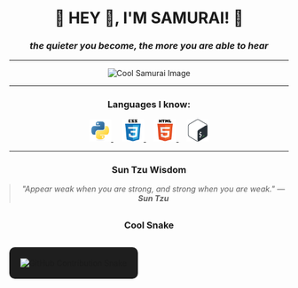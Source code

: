 <h1 align="center">🚀 HEY 👋, I'M SAMURAI! 🚀</h1>
<h3 align="center"><em>the quieter you become, the more you are able to hear</em></h3>

<hr>

<p align="center">
  <img src="https://i.ibb.co/23bLPv4b/samurai.png" alt="Cool Samurai Image" width="400" />
</p>

<hr>

<h3 align="center">Languages I know:</h3>
<p align="center">
  <a href="https://www.python.org" target="_blank" rel="noreferrer">
    <img src="https://raw.githubusercontent.com/devicons/devicon/master/icons/python/python-original.svg" alt="python" width="40" height="40"/>
  </a>
  <a href="https://www.w3schools.com/css/" target="_blank" rel="noreferrer" style="margin-left: 15px;">
    <img src="https://raw.githubusercontent.com/devicons/devicon/master/icons/css3/css3-original-wordmark.svg" alt="css3" width="40" height="40"/>
  </a>
  <a href="https://www.w3.org/html/" target="_blank" rel="noreferrer" style="margin-left: 15px;">
    <img src="https://raw.githubusercontent.com/devicons/devicon/master/icons/html5/html5-original-wordmark.svg" alt="html5" width="40" height="40"/>
  </a>
  <a href="https://www.gnu.org/software/bash/" target="_blank" rel="noreferrer" style="margin-left: 15px;">
    <img src="https://raw.githubusercontent.com/devicons/devicon/master/icons/bash/bash-original.svg" alt="bash" width="40" height="40"/>
  </a>
</p>

<hr>

<h3 align="center">Sun Tzu Wisdom</h3>
<blockquote align="center" style="font-style: italic; max-width: 600px; margin: 0 auto 30px auto;">
  "Appear weak when you are strong, and strong when you are weak." — <strong>Sun Tzu</strong>
</blockquote>

<h3 align="center">Cool Snake</h3>
<p align="center" style="background-color:#1e1e1e; padding:20px; border-radius:10px; display:inline-block;">
  <img src="https://raw.githubusercontent.com/sm-ri/sm-ri/output/github-contribution-grid-snake-dark.svg" alt="GitHub Contribution Snake" />
</p>
